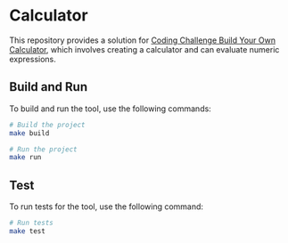 # Calculator
This repository provides a solution for [Coding Challenge Build Your Own Calculator](https://codingchallenges.fyi/challenges/challenge-calculator/#share-your-solutions), which involves creating a calculator and can evaluate numeric expressions.

## Build and Run

To build and run the tool, use the following commands:

```sh
# Build the project
make build

# Run the project
make run
```

## Test

To run tests for the tool, use the following command:

```sh
# Run tests
make test
```
